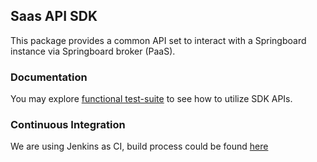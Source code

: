 ## Saas API SDK

This package provides a common API set to interact with a Springboard instance via Springboard broker (PaaS).

### Documentation

You may explore [functional test-suite](https://github.com/SaaSVenture/saas-sdk-php/tree/master/src/Saas/Sdk/Tests) to see how to utilize SDK APIs.

### Continuous Integration

We are using Jenkins as CI, build process could be found [here](http://jenkins.saasventure.com/job/saas-sdk-php/lastSuccessfulBuild/console)